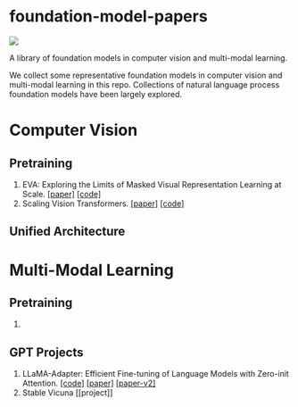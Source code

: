 # foundation-model-papers

![](https://img.shields.io/badge/Papercount-5-green)


A library of foundation models in computer vision and multi-modal learning. 

We collect some representative foundation models in computer vision and multi-modal learning in this repo. Collections of natural language process foundation models have been largely explored. 



# Computer Vision

## Pretraining

1. EVA: Exploring the Limits of Masked Visual Representation Learning at Scale. [[paper]]() [[code]]()
2. Scaling Vision Transformers. [[paper]]() [[code]]()


## Unified Architecture


# Multi-Modal Learning

## Pretraining
1. 


## GPT Projects


1. LLaMA-Adapter: Efficient Fine-tuning of Language Models with Zero-init Attention. [[code]](https://github.com/ZrrSkywalker/LLaMA-Adapter) [[paper]](https://arxiv.org/pdf/2303.16199.pdf) [[paper-v2]](https://arxiv.org/pdf/2304.15010.pdf)
2. Stable Vicuna [[project]]